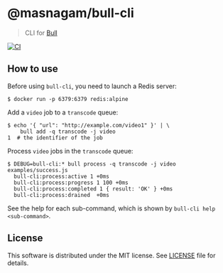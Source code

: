 # @masnagam/bull-cli

> CLI for [Bull]

[![CI](https://github.com/masnagam/bull-cli/workflows/CI/badge.svg)](https://github.com/masnagam/bull-cli/actions?query=workflow%3ACI)

## How to use

Before using `bull-cli`, you need to launch a Redis server:

```console
$ docker run -p 6379:6379 redis:alpine
```

Add a `video` job to a `transcode` queue:

```console
$ echo '{ "url": "http://example.com/video1" }' | \
    bull add -q transcode -j video
1  # the identifier of the job
```

Process `video` jobs in the `transcode` queue:

```console
$ DEBUG=bull-cli:* bull process -q transcode -j video examples/success.js
  bull-cli:process:active 1 +0ms
  bull-cli:process:progress 1 100 +0ms
  bull-cli:process:completed 1 { result: 'OK' } +0ms
  bull-cli:process:drained  +0ms
```

See the help for each sub-command, which is shown by
`bull-cli help <sub-command>`.

## License

This software is distributed under the MIT license.  See [LICENSE] file for
details.

[Bull]: https://github.com/OptimalBits/bull
[LICENSE]: ./LICENSE
